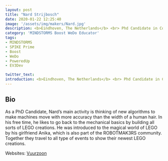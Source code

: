 ```yaml
---
layout: post
title: "Nard Strijbosch"
date: 2020-01-22 12:25:40
image: '/assets/img/makers/Nard.jpg'
description: <b>Eindhoven, The Netherlands</b> <br> Phd Candidate in Control Systems
category: 'MINDSTORMS Boost WeDo Educator'
tags:
- MINDSTORMS
- SPIKE Prime
- Boost
- WeDo
- PoweredUp
- EV3Dev

twitter_text:
introduction: <b>Eindhoven, The Netherlands</b> <br> Phd Candidate in Control Systems
---
```




## Bio


As a PhD Candidate, Nard’s main activity is thinking of new algorithms to make machines move with more accuracy than the width of a human hair. In his free time, he likes to go back to the mechanical basics by building all sorts of LEGO creations. He was introduced to the magical world of LEGO by his girlfriend Anika, which is also part of the ROBOTMAK3RS community. Together they travel to all type of events to show their newest LEGO creations.

Websites: [Vuurzoon](https://www.youtube.com/user/Vuurzoon)


